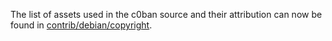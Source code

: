 The list of assets used in the c0ban source and their attribution can now be found in [contrib/debian/copyright](../contrib/debian/copyright).
